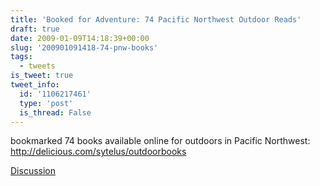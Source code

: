 ```yaml
---
title: 'Booked for Adventure: 74 Pacific Northwest Outdoor Reads'
draft: true
date: 2009-01-09T14:18:39+00:00
slug: '200901091418-74-pnw-books'
tags:
  - tweets
is_tweet: true
tweet_info:
  id: '1106217461'
  type: 'post'
  is_thread: False
---
```




bookmarked 74 books available online for outdoors in Pacific Northwest: http://delicious.com/sytelus/outdoorbooks

[Discussion](https://x.com/sytelus/status/1106217461)
